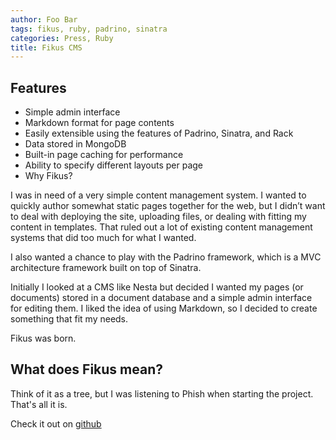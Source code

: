 ```yaml
---
author: Foo Bar
tags: fikus, ruby, padrino, sinatra
categories: Press, Ruby
title: Fikus CMS
---
```


## Features

- Simple admin interface
- Markdown format for page contents
- Easily extensible using the features of Padrino, Sinatra, and Rack
- Data stored in MongoDB
- Built-in page caching for performance
- Ability to specify different layouts per page
- Why Fikus?


I was in need of a very simple content management system. I wanted to quickly author somewhat static pages together for
the web, but I didn’t want to deal with deploying the site, uploading files, or dealing with fitting my content in
templates. That ruled out a lot of existing content management systems that did too much for what I wanted.


I also wanted a chance to play with the Padrino framework, which is a MVC architecture framework built on top of
Sinatra.


Initially I looked at a CMS like Nesta but decided I wanted my pages (or documents) stored in a document database and a
simple admin interface for editing them. I liked the idea of using Markdown, so I decided to create something that fit
my needs.


Fikus was born.


## What does Fikus mean?

Think of it as a tree, but I was listening to Phish when starting the project. That's all it is.


Check it out on [github](https://github.com/bratta/fikus)

